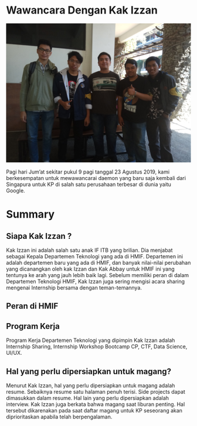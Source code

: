# Wawancara Dengan Kak Izzan 
![Foto](./16518041-16518071-16518-16518196-16518295.jpg)

Pagi hari Jum’at sekitar pukul 9 pagi tanggal 23 Agustus 2019, kami berkesempatan untuk mewawancarai daemon yang baru saja kembali dari Singapura untuk KP di salah satu perusahaan terbesar di dunia yaitu Google.

# Summary
## Siapa Kak Izzan ?

Kak Izzan ini adalah salah satu anak IF ITB yang brilian. Dia menjabat sebagai Kepala Departemen Teknologi yang ada di HMIF. Departemen ini adalah departemen baru yang ada di HMIF, dan banyak nilai-nilai perubahan yang dicanangkan oleh kak Izzan dan Kak Abbay untuk HMIF ini yang tentunya ke arah yang jauh lebih baik lagi. Sebelum memiliki peran di dalam Departemen Teknologi HMIF, Kak Izzan juga sering mengisi acara sharing mengenai Internship bersama dengan teman-temannya.

## Peran di HMIF

## Program Kerja
Program Kerja Departemen Teknologi yang dipimpin Kak Izzan adalah Internship Sharing, Internship Workshop Bootcamp CP, CTF, Data Science, UI/UX.

## Hal yang perlu dipersiapkan untuk magang?
Menurut Kak Izzan, hal yang perlu dipersiapkan untuk magang adalah resume. Sebaiknya resume satu halaman penuh terisi. Side projects dapat dimasukkan dalam resume. Hal lain yang perlu dipersiapkan adalah interview. Kak Izzan juga berkata bahwa magang saat liburan penting. Hal tersebut dikarenakan pada saat daftar magang untuk KP seseorang akan diprioritaskan apabila telah berpengalaman.   


